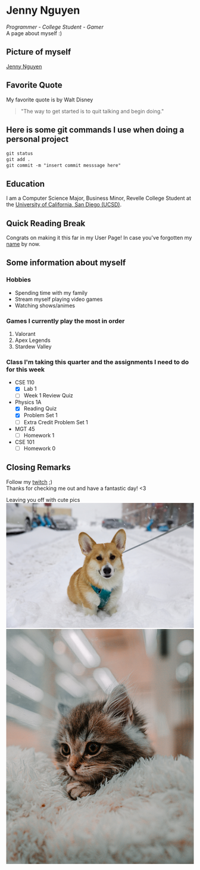 # **Jenny Nguyen**
*Programmer - College Student - Gamer*  
A page about myself :)

## **Picture of myself**
[Jenny Nguyen](images/JennyNguyen.jpg)

## **Favorite Quote**
My favorite quote is by Walt Disney
> "The way to get started is to quit talking and begin doing."

## **Here is some git commands I use when doing a personal project**
```
git status
git add .
git commit -m "insert commit messsage here"
```
## **Education**
I am a Computer Science Major, Business Minor, Revelle College Student at the [University of California, San Diego (UCSD)](https://ucsd.edu/).

## **Quick Reading Break**
Congrats on making it this far in my User Page! In case you've forgotten my [name](#Jenny-Nguyen) by now. 

## **Some information about myself**
### **Hobbies**
- Spending time with my family
- Stream myself playing video games
- Watching shows/animes
  
### **Games I currently play the most in order**
1. Valorant
2. Apex Legends
3. Stardew Valley

### **Class I'm taking this quarter and the assignments I need to do for this week**
- CSE 110
  - [x] Lab 1
  - [ ] Week 1 Review Quiz 
- Physics 1A
  - [x] Reading Quiz
  - [x] Problem Set 1
  - [ ] Extra Credit Problem Set 1 
- MGT 45
  - [ ] Homework 1
- CSE 101
  - [ ] Homework 0

## Closing Remarks
Follow my [twitch](https://www.twitch.tv/genuine756) ;)  
Thanks for checking me out and have a fantastic day! <3

Leaving you off with cute pics
![cute dog](\images/cutedog.jpg)  
![cute dog](\images/cutekitten.jpg)  

